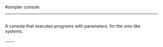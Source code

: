 #simpler console

------
<br>
A console that executes programs with parameters. for the unix like systems. 
<br>
<br>
-----

 

